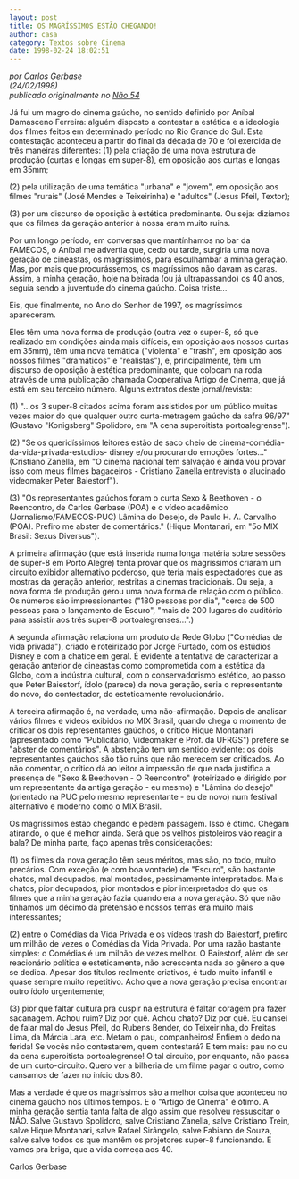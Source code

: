 ```yaml
---
layout: post
title: OS MAGRÍSSIMOS ESTÃO CHEGANDO!
author: casa
category: Textos sobre Cinema
date: 1998-02-24 18:02:51
---
```

*por Carlos Gerbase*\
*(24/02/1998)*\
*publicado originalmente no [Não 54](https://www.nao-til.com.br/nao-54/magrissi.htm)*

Já fui um magro do cinema gaúcho, no sentido definido por Aníbal Damasceno Ferreira: alguém disposto a contestar a estética e a ideologia dos filmes feitos em determinado período no Rio Grande do Sul. Esta contestação aconteceu a partir do final da década de 70 e foi exercida de três maneiras diferentes: (1) pela criação de uma nova estrutura de produção (curtas e longas em super-8), em oposição aos curtas e longas em 35mm;

(2) pela utilização de uma temática "urbana" e "jovem", em oposição aos filmes "rurais" (José Mendes e Teixeirinha) e "adultos" (Jesus Pfeil, Textor);

(3) por um discurso de oposição à estética predominante. Ou seja: dizíamos que os filmes da geração anterior à nossa eram muito ruins.

Por um longo período, em conversas que mantínhamos no bar da FAMECOS, o Aníbal me advertia que, cedo ou tarde, surgiria uma nova geração de cineastas, os magríssimos, para esculhambar a minha geração. Mas, por mais que procurássemos, os magríssimos não davam as caras. Assim, a minha geração, hoje na beirada (ou já ultrapassando) os 40 anos, seguia sendo a juventude do cinema gaúcho. Coisa triste...

Eis, que finalmente, no Ano do Senhor de 1997, os magríssimos apareceram.

Eles têm uma nova forma de produção (outra vez o super-8, só que realizado em condições ainda mais difíceis, em oposição aos nossos curtas em 35mm), têm uma nova temática ("violenta" e "trash", em oposição aos nossos filmes "dramáticos" e "realistas"), e, principalmente, têm um discurso de oposição à estética predominante, que colocam na roda através de uma publicação chamada Cooperativa Artigo de Cinema, que já está em seu terceiro número. Alguns extratos deste jornal/revista:

(1) "...os 3 super-8 citados acima foram assistidos por um público muitas vezes maior do que qualquer outro curta-metragem gaúcho da safra 96/97" (Gustavo "Konigsberg" Spolidoro, em "A cena superoitista portoalegrense").

(2) "Se os queridíssimos leitores estão de saco cheio de cinema-comédia-da-vida-privada-estudios- disney e/ou procurando emoções fortes..." (Cristiano Zanella, em "O cinema nacional tem salvação e ainda vou provar isso com meus filmes bagaceiros - Cristiano Zanella entrevista o alucinado videomaker Peter Baiestorf").

(3) "Os representantes gaúchos foram o curta Sexo & Beethoven - o Reencontro, de Carlos Gerbase (POA) e o vídeo acadêmico (Jornalismo/FAMECOS-PUC) Lâmina do Desejo, de Paulo H. A. Carvalho (POA). Prefiro me abster de comentários." (Hique Montanari, em "5o MIX Brasil: Sexus Diversus").

A primeira afirmação (que está inserida numa longa matéria sobre sessões de super-8 em Porto Alegre) tenta provar que os magríssimos criaram um circuito exibidor alternativo poderoso, que teria mais espectadores que as mostras da geração anterior, restritas a cinemas tradicionais. Ou seja, a nova forma de produção gerou uma nova forma de relação com o público. Os números são impressionantes ("180 pessoas por dia", "cerca de 500 pessoas para o lançamento de Escuro", "mais de 200 lugares do auditório para assistir aos três super-8 portoalegrenses...".)

A segunda afirmação relaciona um produto da Rede Globo ("Comédias de vida privada"), criado e roteirizado por Jorge Furtado, com os estúdios Disney e com a chatice em geral. É evidente a tentativa de caracterizar a geração anterior de cineastas como comprometida com a estética da Globo, com a indústria cultural, com o conservadorismo estético, ao passo que Peter Baiestorf, ídolo (parece) da nova geração, seria o representante do novo, do contestador, do esteticamente revolucionário.

A terceira afirmação é, na verdade, uma não-afirmação. Depois de analisar vários filmes e vídeos exibidos no MIX Brasil, quando chega o momento de criticar os dois representantes gaúchos, o crítico Hique Montanari (apresentado como "Publicitário, Videomaker e Prof. da UFRGS") prefere se "abster de comentários". A abstenção tem um sentido evidente: os dois representantes gaúchos são tão ruins que não merecem ser criticados. Ao não comentar, o crítico dá ao leitor a impressão de que nada justifica a presença de "Sexo & Beethoven - O Reencontro" (roteirizado e dirigido por um representante da antiga geração - eu mesmo) e "Lâmina do desejo" (orientado na PUC pelo mesmo representante - eu de novo) num festival alternativo e moderno como o MIX Brasil.

Os magríssimos estão chegando e pedem passagem. Isso é ótimo. Chegam atirando, o que é melhor ainda. Será que os velhos pistoleiros vão reagir a bala? De minha parte, faço apenas três considerações:

(1) os filmes da nova geração têm seus méritos, mas são, no todo, muito precários. Com exceção (e com boa vontade) de "Escuro", são bastante chatos, mal decupados, mal montados, pessimamente interpretados. Mais chatos, pior decupados, pior montados e pior interpretados do que os filmes que a minha geração fazia quando era a nova geração. Só que não tínhamos um décimo da pretensão e nossos temas era muito mais interessantes;

(2) entre o Comédias da Vida Privada e os vídeos trash do Baiestorf, prefiro um milhão de vezes o Comédias da Vida Privada. Por uma razão bastante simples: o Comédias é um milhão de vezes melhor. O Baiestorf, além de ser reacionário política e esteticamente, não acrescenta nada ao gênero a que se dedica. Apesar dos títulos realmente criativos, é tudo muito infantil e quase sempre muito repetitivo. Acho que a nova geração precisa encontrar outro ídolo urgentemente;

(3) pior que faltar cultura pra cuspir na estrutura é faltar coragem pra fazer sacanagem. Achou ruim? Diz por quê. Achou chato? Diz por quê. Eu cansei de falar mal do Jesus Pfeil, do Rubens Bender, do Teixeirinha, do Freitas Lima, da Márcia Lara, etc. Metam o pau, companheiros! Enfiem o dedo na ferida! Se vocês não contestarem, quem contestará? E tem mais: pau no cu da cena superoitista portoalegrense! O tal circuito, por enquanto, não passa de um curto-circuito. Quero ver a bilheria de um filme pagar o outro, como cansamos de fazer no início dos 80.

Mas a verdade é que os magríssimos são a melhor coisa que aconteceu no cinema gaúcho nos últimos tempos. E o "Artigo de Cinema" é ótimo. A minha geração sentia tanta falta de algo assim que resolveu ressuscitar o NÃO. Salve Gustavo Spolidoro, salve Cristiano Zanella, salve Cristiano Trein, salve Hique Montanari, salve Rafael Sirângelo, salve Fabiano de Souza, salve salve todos os que mantêm os projetores super-8 funcionando. E vamos pra briga, que a vida começa aos 40.

Carlos Gerbase